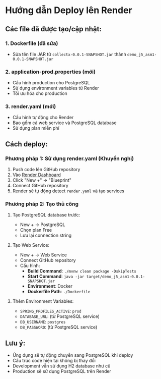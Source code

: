 # Hướng dẫn Deploy lên Render

## Các file đã được tạo/cập nhật:

### 1. **Dockerfile** (đã sửa)
- Sửa tên file JAR từ `collectx-0.0.1-SNAPSHOT.jar` thành `demo_j5_asm1-0.0.1-SNAPSHOT.jar`

### 2. **application-prod.properties** (mới)
- Cấu hình production cho PostgreSQL
- Sử dụng environment variables từ Render
- Tối ưu hóa cho production

### 3. **render.yaml** (mới)
- Cấu hình tự động cho Render
- Bao gồm cả web service và PostgreSQL database
- Sử dụng plan miễn phí

## Cách deploy:

### Phương pháp 1: Sử dụng render.yaml (Khuyến nghị)
1. Push code lên GitHub repository
2. Vào [Render Dashboard](https://dashboard.render.com)
3. Click "New +" → "Blueprint"
4. Connect GitHub repository
5. Render sẽ tự động detect `render.yaml` và tạo services

### Phương pháp 2: Tạo thủ công
1. Tạo PostgreSQL database trước:
   - New + → PostgreSQL
   - Chọn plan Free
   - Lưu lại connection string

2. Tạo Web Service:
   - New + → Web Service
   - Connect GitHub repository
   - Cấu hình:
     - **Build Command**: `./mvnw clean package -DskipTests`
     - **Start Command**: `java -jar target/demo_j5_asm1-0.0.1-SNAPSHOT.jar`
     - **Environment**: Docker
     - **Dockerfile Path**: `./Dockerfile`

3. Thêm Environment Variables:
   - `SPRING_PROFILES_ACTIVE`: `prod`
   - `DATABASE_URL`: (từ PostgreSQL service)
   - `DB_USERNAME`: `postgres`
   - `DB_PASSWORD`: (từ PostgreSQL service)

## Lưu ý:
- Ứng dụng sẽ tự động chuyển sang PostgreSQL khi deploy
- Cấu trúc code hiện tại không bị thay đổi
- Development vẫn sử dụng H2 database như cũ
- Production sẽ sử dụng PostgreSQL trên Render
